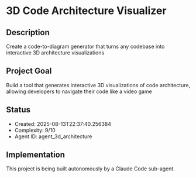 # 3D Code Architecture Visualizer

## Description
Create a code-to-diagram generator that turns any codebase into interactive 3D architecture visualizations

## Project Goal
Build a tool that generates interactive 3D visualizations of code architecture, allowing developers to navigate their code like a video game

## Status
- Created: 2025-08-13T22:37:40.256384
- Complexity: 9/10
- Agent ID: agent_3d_architecture

## Implementation
This project is being built autonomously by a Claude Code sub-agent.
